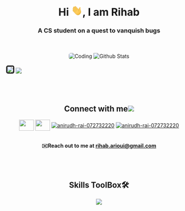 <h1 align="center">Hi <img src="https://raw.githubusercontent.com/ABSphreak/ABSphreak/master/gifs/Hi.gif" width="30px">, I am Rihab </h1>
<h3 align="center">A CS student on a quest to vanquish bugs</h3>
<br>
<br>
<div align="center">
        <img alt="Coding" height="230" style="border-radius:5px" src="https://cdn.dribbble.com/users/1277312/screenshots/14733298/media/39b1045e593737587dd60e42c8422d1f.gif">
	    <img alt="Github Stats" src="https://github-readme-stats.vercel.app/api?username=xyzRihab&show_icons=true&count_private=true&locale=en&theme=tokyonight&layout=compact" height="230px"/>
</div>
<br>
<div>
<img width="800px" style="border: solid; border-radius:5px" src="https://github-readme-activity-graph.vercel.app/graph?username=xyzRihab&bg_color=1a1b26&color=70a5fb&line=70a5fb&point=b1f2c6&area=true&hide_border=true)](https://github.com/ashutosh00710/github-readme-activity-graph)">
<img src="https://github-readme-stats.vercel.app/api/top-langs?username=xyzRihab&langs_count=10&show_icons=true&locale=en&theme=tokyonight" height="282px"/>
</div>
<br>
<br>
<br>

<div align="center">
<h2 align="center">Connect with me<img src='https://raw.githubusercontent.com/ShahriarShafin/ShahriarShafin/main/Assets/handshake.gif' width="40px"></h2>
<p align="center">
<a href="facebook.com/rihab.ar.161" target="blank"><img align="center" src="https://raw.githubusercontent.com/rahulbanerjee26/githubAboutMeGenerator/main/icons/facebook.svg" height="30" width="40" /></a>
<a href="instagram.com/xyz_rihab" target="blank"><img align="center" src="https://raw.githubusercontent.com/rahuldkjain/github-profile-readme-generator/master/src/images/icons/Social/instagram.svg" height="30" width="40" /></a>
<a href="" target="blank"><img align="center" src="https://raw.githubusercontent.com/rahulbanerjee26/githubAboutMeGenerator/main/icons/discord.svg" alt="anirudh-rai-072732220" height="30" width="40" /></a>
<a href="dz.linkedin.com/in/rihab-arioui-b56a16266" target="blank"><img align="center" src="https://raw.githubusercontent.com/rahulbanerjee26/githubAboutMeGenerator/main/icons/linked-in-alt.svg" alt="anirudh-rai-072732220" height="30" width="40" /></a>
<br>
<br>
<p><b>✉️Reach out to me at <a href=""> rihab.arioui@gmail.com</a></b></p>
</p>
<br>
<br>

<div id="user-content-toc">
    <h2 align="center">Skills ToolBox🛠️</h2>
<p>
  <a href="https://skillicons.dev">
    <img src="https://skillicons.dev/icons?i=git,c,cpp,lua,css,discord,figma,github,html,java,js,linux,mongodb,mysql,nodejs,postman,py,react,redux,tailwind,vscode&perline=14" />
  </a>
</p>
</div>
